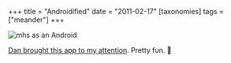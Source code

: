 +++
title = "Androidified"
date = "2011-02-17"
[taxonomies]
tags = ["meander"]
+++

<img src="/images/hew-android.jpg" alt="mhs as an Android" style="display: block; margin-left: auto; margin-right: auto;">

[Dan brought this app to my attention](http://danroundhill.com/2011/02/14/androidified). Pretty fun. 🙂
